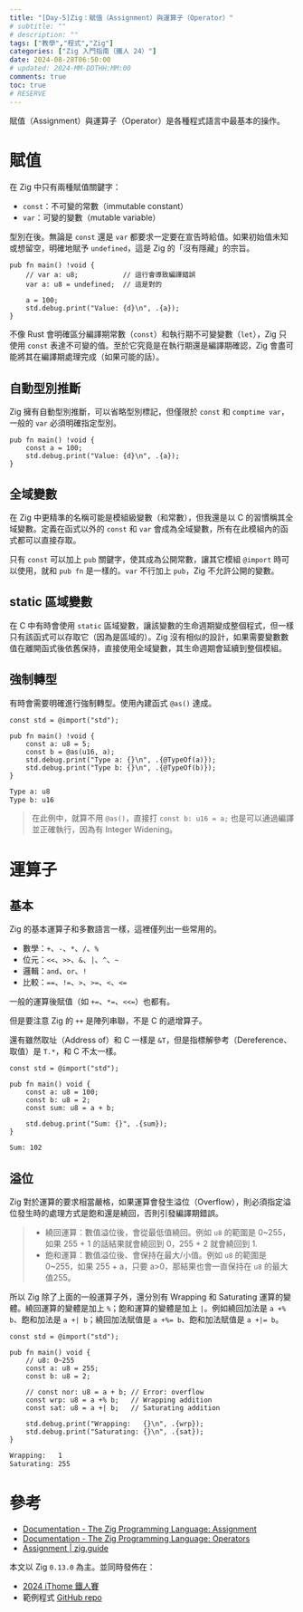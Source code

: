 ```yaml
---
title: "[Day-5]Zig：賦值（Assignment）與運算子（Operator）"
# subtitle: ""
# description: ""
tags: ["教學","程式","Zig"]
categories: ["Zig 入門指南（鐵人 24）"]
date: 2024-08-28T06:50:00
# updated: 2024-MM-DDTHH:MM:00
comments: true
toc: true
# RESERVE
---
```


賦值（Assignment）與運算子（Operator）是各種程式語言中最基本的操作。

<!-- more -->

# 賦值

在 Zig 中只有兩種賦值關鍵字：

- `const`：不可變的常數（immutable constant）
- `var`：可變的變數（mutable variable）

型別在後。無論是 `const` 還是 `var` 都要求一定要在宣告時給值。如果初始值未知或想留空，明確地賦予 `undefined`，這是 Zig 的「沒有隱藏」的宗旨。

```zig
pub fn main() !void {
    // var a: u8;           // 這行會導致編譯錯誤
    var a: u8 = undefined;  // 這是對的

    a = 100;
    std.debug.print("Value: {d}\n", .{a});
}
```

不像 Rust 會明確區分編譯期常數（`const`）和執行期不可變變數（`let`），Zig 只使用 `const` 表達不可變的值。至於它究竟是在執行期還是編譯期確認，Zig 會盡可能將其在編譯期處理完成（如果可能的話）。

## 自動型別推斷

Zig 擁有自動型別推斷，可以省略型別標記，但僅限於 `const` 和 `comptime var`，一般的 `var` 必須明確指定型別。

```zig
pub fn main() !void {
    const a = 100;
    std.debug.print("Value: {d}\n", .{a});
}
```

## 全域變數

在 Zig 中更精準的名稱可能是模組級變數（和常數），但我還是以 C 的習慣稱其全域變數。定義在函式以外的 `const` 和 `var` 會成為全域變數，所有在此模組內的函式都可以直接存取。

只有 `const` 可以加上 `pub` 關鍵字，使其成為公開常數，讓其它模組 `@import` 時可以使用，就和 `pub fn` 是一樣的。`var` 不行加上 `pub`，Zig 不允許公開的變數。

## static 區域變數

在 C 中有時會使用 `static` 區域變數，讓該變數的生命週期變成整個程式，但一樣只有該函式可以存取它（因為是區域的）。Zig 沒有相似的設計，如果需要變數數值在離開函式後依舊保持，直接使用全域變數，其生命週期會延續到整個模組。

## 強制轉型

有時會需要明確進行強制轉型。使用內建函式 `@as()` 達成。

```zig
const std = @import("std");

pub fn main() !void {
    const a: u8 = 5;
    const b = @as(u16, a);
    std.debug.print("Type a: {}\n", .{@TypeOf(a)});
    std.debug.print("Type b: {}\n", .{@TypeOf(b)});
}
```

```bash
Type a: u8
Type b: u16
```

> 在此例中，就算不用 `@as()`，直接打 `const b: u16 = a;` 也是可以通過編譯並正確執行，因為有 Integer Widening。

# 運算子

## 基本

Zig 的基本運算子和多數語言一樣，這裡僅列出一些常用的。

- 數學：`+`、`-`、`*`、`/`、`%`
- 位元：`<<`、`>>`、`&`、`|`、`^`、`~`
- 邏輯：`and`、`or`、`!`
- 比較：`==`、`!=`、`>`、`>=`、`<`、`<=`

一般的運算後賦值（如 `+=`、`*=`、`<<=`）也都有。

但是要注意 Zig 的 `++` 是陣列串聯，不是 C 的遞增算子。

還有雖然取址（Address of）和 C 一樣是 `&T`，但是指標解參考（Dereference、取值）是 `T.*`，和 C 不太一樣。

```zig
const std = @import("std");

pub fn main() void {
    const a: u8 = 100;
    const b: u8 = 2;
    const sum: u8 = a + b;

    std.debug.print("Sum: {}", .{sum});
}
```

```bash
Sum: 102
```

## 溢位

Zig 對於運算的要求相當嚴格，如果運算會發生溢位（Overflow），則必須指定溢位發生時的處理方式是飽和還是繞回，否則引發編譯期錯誤。

> - 繞回運算：數值溢位後，會從最低值繞回。例如 `u8` 的範圍是 0~255，如果 255 + 1 的話結果就會繞回到 0，255 + 2 就會繞回到 1.
> - 飽和運算：數值溢位後、會保持在最大/小值。例如 `u8` 的範圍是 0~255，如果 255 + a，只要 a>0，那結果也會一直保持在 `u8` 的最大值255。

所以 Zig 除了上面的一般運算子外，還分別有 Wrapping 和 Saturating 運算的變體。繞回運算的變體是加上 `%`；飽和運算的變體是加上 `|`。例如繞回加法是 `a +% b`、飽和加法是 `a +| b`；繞回加法賦值是 `a +%= b`、飽和加法賦值是 `a +|= b`。

```zig
const std = @import("std");

pub fn main() void {
    // u8: 0~255
    const a: u8 = 255;
    const b: u8 = 2;

    // const nor: u8 = a + b; // Error: overflow
    const wrp: u8 = a +% b;   // Wrapping addition
    const sat: u8 = a +| b;   // Saturating addition

    std.debug.print("Wrapping:   {}\n", .{wrp});
    std.debug.print("Saturating: {}\n", .{sat});
}
```

```bash
Wrapping:   1
Saturating: 255
```

# 參考

- [Documentation - The Zig Programming Language: Assignment](https://ziglang.org/documentation/0.13.0/#Assignment)
- [Documentation - The Zig Programming Language: Operators](https://ziglang.org/documentation/0.13.0/#Operators)
- [Assignment | zig.guide](https://zig.guide/language-basics/assignment)

本文以 Zig `0.13.0` 為主。並同時發佈在：

- [2024 iThome 鐵人賽](https://ithelp.ithome.com.tw/articles/10346602)
- 範例程式 [GitHub repo](https://github.com/ziteh/zig-learn-it24/tree/main/assignment)
